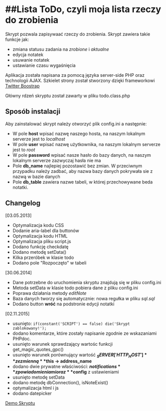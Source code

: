 ﻿##Lista ToDo, czyli moja lista rzeczy do zrobienia
=========================

Skrypt pozwala zapisywaać rzeczy do zrobienia. Skrypt zawiera takie funkcje jak:
- zmiana statusu zadania na *zrobione* i *aktualne*
- edycja notatek
- usuwanie notatek
- ustawianie czasu wygaśnięcia

Aplikacja została napisana za pomocą języka server-side PHP oraz technologii AJAX. Szkielet strony został stworzony dzięki frameworkowi [Twitter Boostrap](http://getbootstrap.com/2.3.2/)

Główny rdzeń skryptu został zawarty w pliku todo.class.php

Sposób instalacji
-----------------

Aby zainstalować skrypt należy otworzyć plik config.ini a następnie:
- W pole **host** wpisać nazwę naszego hosta, na naszym lokalnym serverze jest to *localhost*
- W pole **user** wpisać nazwę użytkownika, na naszym lokalnym serverze jest to *root*
- W pole **password** wpisać nasze hasło do bazy danych, na naszym lokalnym serverze zazwyczaj hasła nie ma
- Pole **db_name** najlepiej pozostawić bez zmian. W przeciwnym przypadku należy zadbać, aby nazwa bazy danych pokrywała sie z nazwą w bazie danych
- Pole **db_table** zawiera nazwe tabeli, w której przechowywane beda notatki. 

Changelog
--------
[03.05.2013]
- Optymalizacja kodu CSS
- Dodanie aria-label dla buttonów
- Optymalizacja kodu HTML
- Optymalizacja pliku script.js
- Dodano funkcję checkdatę
- Dodano metodę setData()
- Kilka przeróbek w klasie todo
- Dodano pole "Rozpoczęto" w tabeli 

[30.06.2014]
- Dane potrzebne do uruchomienia skryptu znajdują się w pliku config.ini
- Metoda setData w klasie todo pobiera dane z pliku config.ini
- Poprawa działania metody *editNote*
- Baza danych tworzy się automatycznie: nowa regułka w pliku *sql.sql*
- Dodano button **wróć** na podstronie edycji notatki

[02.11.2015]
- usunięto: `if(constant('SCRIPT') == false) die('Skrypt zablokowany!');`
- dodano komentarze, które zostały napisanie zgodnie ze wskazaniami PHPdoc.
- usunięto warunek sprawdzający wartośc funkcji get_magic_quotes_gpc()
- usunięto warunek porównujący wartość **$_SERVER['HTTP_HOST']** ze zmienną **$this -> address_name**
- dodano dwie prywatne właściwości: **$notifications** z powiadomieniami oraz **$config** z ustawieniami
- usunięto metodę setData
- dodano metodę dbConnection(), isNoteExist()
- optymalizacja html i js
- dodano datepicker

[Demo Skryptu](http://skryptoteka.rynko.pl/moja-lista-todo-czyli-lista-rzeczy-do-zrobienia)
